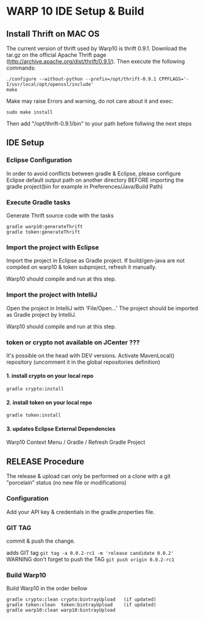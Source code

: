 # WARP 10 IDE Setup & Build  

## Install Thrift on MAC OS
The current version of thrift used by Warp10 is thrift 0.9.1. Download the tar.gz on the official Apache Thrift page (http://archive.apache.org/dist/thrift/0.9.1/). Then execute the following commands: 

	./configure --without-python --prefix=/opt/thrift-0.9.1 CPPFLAGS='-I/usr/local/opt/openssl/include'
	make

Make may raise Errors and warning, do not care about it and exec: 

	sudo make install
  
Then add "/opt/thrift-0.9.1/bin" to your path before follwing the next steps

## IDE Setup

### Eclipse Configuration
In order to avoid conflicts between gradle & Eclipse, please configure Eclipse default output path on another directory BEFORE importing the gradle project(bin for example in Preferences/Java/Build Path)

### Execute Gradle tasks
Generate Thrift source code with the tasks

    gradle warp10:generateThrift
    gradle token:generateThrift

### Import the project with Eclipse
Import the project in Eclipse as Gradle project.
If build/gen-java are not compiled on warp10 & token subproject, refresh it manually.

Warp10 should compile and run at this step.

### Import the project with IntelliJ
Open the project in IntelliJ with 'File/Open...'
The project should be imported as Gradle project by IntelliJ.

Warp10 should compile and run at this step.

### token or crypto not available on JCenter ???
It's possible on the head with DEV versions.
Activate MavenLocal() repository (uncomment it in the global repositories definition)

#### 1. install crypto on your local repo

    gradle crypto:install

#### 2. install token on  your local repo

    gradle token:install
    
#### 3. updates Eclipse External Dependencies
Warp10 Context Menu / Gradle / Refresh Gradle Project  

## RELEASE Procedure

The release & upload can only be performed on a clone with a git "porcelain" status (no new file or modifications)

### Configuration

Add your API key & credentials in the gradle.properties file.

### GIT TAG

commit & push the change.

adds GIT tag `git tag -a 0.0.2-rc1 -m 'release candidate 0.0.2'`
WARNING don't forget to push the TAG `git push origin 0.0.2-rc1`

### Build Warp10
Build Warp10 in the order bellow

    gradle crypto:clean crypto:bintrayUpload   (if updated)
    gradle token:clean  token:bintrayUpload    (if updated)
    gradle warp10:clean warp10:bintrayUpload

